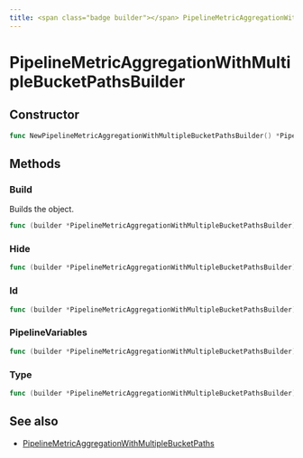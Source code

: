 ```yaml
---
title: <span class="badge builder"></span> PipelineMetricAggregationWithMultipleBucketPathsBuilder
---
```

# <span class="badge builder"></span> PipelineMetricAggregationWithMultipleBucketPathsBuilder

## Constructor

```go
func NewPipelineMetricAggregationWithMultipleBucketPathsBuilder() *PipelineMetricAggregationWithMultipleBucketPathsBuilder
```
## Methods

### <span class="badge object-method"></span> Build

Builds the object.

```go
func (builder *PipelineMetricAggregationWithMultipleBucketPathsBuilder) Build() (PipelineMetricAggregationWithMultipleBucketPaths, error)
```

### <span class="badge object-method"></span> Hide

```go
func (builder *PipelineMetricAggregationWithMultipleBucketPathsBuilder) Hide(hide bool) *PipelineMetricAggregationWithMultipleBucketPathsBuilder
```

### <span class="badge object-method"></span> Id

```go
func (builder *PipelineMetricAggregationWithMultipleBucketPathsBuilder) Id(id string) *PipelineMetricAggregationWithMultipleBucketPathsBuilder
```

### <span class="badge object-method"></span> PipelineVariables

```go
func (builder *PipelineMetricAggregationWithMultipleBucketPathsBuilder) PipelineVariables(pipelineVariables []cog.Builder[elasticsearch.PipelineVariable]) *PipelineMetricAggregationWithMultipleBucketPathsBuilder
```

### <span class="badge object-method"></span> Type

```go
func (builder *PipelineMetricAggregationWithMultipleBucketPathsBuilder) Type(typeArg elasticsearch.MetricAggregationType) *PipelineMetricAggregationWithMultipleBucketPathsBuilder
```

## See also

 * <span class="badge object-type-struct"></span> [PipelineMetricAggregationWithMultipleBucketPaths](./object-PipelineMetricAggregationWithMultipleBucketPaths.md)
